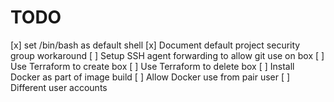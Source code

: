 # TODO

[x] set /bin/bash as default shell
[x] Document default project security group workaround
[ ] Setup SSH agent forwarding to allow git use on box
[ ] Use Terraform to create box
[ ] Use Terraform to delete box
[ ] Install Docker as part of image build
[ ] Allow Docker use from pair user
[ ] Different user accounts
